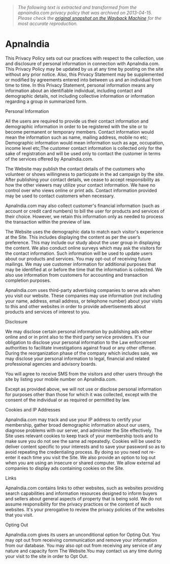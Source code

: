 > *The following text is extracted and transformed from the apnaindia.com privacy policy that was archived on 2013-04-15. Please check the [original snapshot on the Wayback Machine](https://web.archive.org/web/20130415013331id_/http%3A//apnaindia.com/privacypolicy.html) for the most accurate reproduction.*

# ApnaIndia

This Privacy Policy sets out our practices with respect to the collection, use and disclosure of personal information in connection with ApnaIndia.com. This Privacy Policy may be updated by us at any time by posting on the site without any prior notice. Also, this Privacy Statement may be supplemented or modified by agreements entered into between us and an individual from time to time. In this Privacy Statement, personal information means any information about an identifiable individual, including contact and demographic details, not including collective information or information regarding a group in summarized form.

Personal Information

All the users are required to provide us their contact information and demographic information in order to be registered with the site or to become permanent or temporary members. Contact information would mean the information such as name, mailing address, mobile no etc; Demographic information would mean information such as age, occupation, income level etc;The customer contact information is collected only for the sake of registration and will be used only to contact the customer in terms of the services offered by ApnaIndia.com. 

The Website may publish the contact details of the customers who volunteer or shows willingness to participate in the ad campaign by the site. After publishing your contact details, we cease to accept responsibility as how the other viewers may utilize your contact information. We have no control over who views online or print ads. Contact information provided may be used to contact customers when necessary. 

ApnaIndia.com may also collect customer's financial information (such as account or credit card numbers) to bill the user for products and services of their choice. However, we retain this information only as needed to process the transaction within the preview of law.

The Website uses the demographic data to match each visitor's experience at the Site. This includes displaying the content as per the user’s preference. This may include our study about the user group in displaying the content. We also conduct online surveys which may ask the visitors for the contact information. Such information will be used to update users about our products and services. You may opt-out of receiving future mailings. We may use customer information for additional purposes that may be identified at or before the time that the information is collected. We also use information from customers for accounting and transaction completion purposes.

ApnaIndia.com uses third-party advertising companies to serve ads when you visit our website. These companies may use information (not including your name, address, email address, or telephone number) about your visits to this and other websites in order to provide advertisements about products and services of interest to you. 

Disclosure

We may disclose certain personal information by publishing ads either online and or in print also to the third party service providers. It's our obligation to disclose your personal information to the Law enforcement authorities to facilitate investigations against fraud or any other offense. During the reorganization phase of the company which includes sale, we may disclose your personal information to legal, financial and related professional agencies and advisory boards.

You will agree to receive SMS from the visitors and other users through the site by listing your mobile number on ApnaIndia.com.

Except as provided above, we will not use or disclose personal information for purposes other than those for which it was collected, except with the consent of the individual or as required or permitted by law.

Cookies and IP Addresses

ApnaIndia.com may track and use your IP address to certify your membership, gather broad demographic information about our users, diagnose problems with our server, and administer the Site effectively. The Site uses relevant cookies to keep track of your membership tools and to make sure you do not see the same ad repeatedly. Cookies will be used to deliver content specific to your interests and to save your password so as to avoid repeating the credentialing process. By doing so you need not re-enter it each time you visit the Site. We also provide an option to log out when you are using an insecure or shared computer. We allow external ad companies to display ads containing cookies on the Site. 

Links

ApnaIndia.com contains links to other websites, such as websites providing search capabilities and information resources designed to inform buyers and sellers about general aspects of property that is being sold. We do not assume responsibility for the privacy practices or the content of such websites. It's your prerogative to review the privacy policies of the websites that you visit.

Opting Out

ApnaIndia.com gives its users an unconditional option for Opting Out. You may opt out from receiving communication and remove your information from our database. You may also opt out from receiving any service of any nature and capacity form The Website.You may contact us any time during your visit to the site in order to Opt Out.
